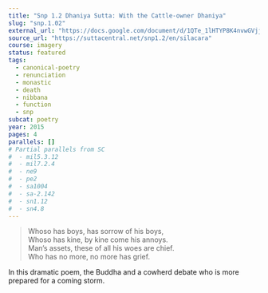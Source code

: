 ```yaml
---
title: "Snp 1.2 Dhaniya Sutta: With the Cattle-owner Dhaniya"
slug: "snp.1.02"
external_url: "https://docs.google.com/document/d/1QTe_1lHTYP8K4nvwGVjjTAAwRw4qpW5O5LARdvlO4u0/edit"
source_url: "https://suttacentral.net/snp1.2/en/silacara"
course: imagery
status: featured
tags:
  - canonical-poetry
  - renunciation
  - monastic
  - death
  - nibbana
  - function
  - snp
subcat: poetry
year: 2015
pages: 4
parallels: []
# Partial parallels from SC
#  - mil5.3.12
#  - mil7.2.4
#  - ne9
#  - pe2
#  - sa1004
#  - sa-2.142
#  - sn1.12
#  - sn4.8
---
```


> Whoso has boys, has sorrow of his boys,  
Whoso has kine, by kine come his annoys.  
Man’s assets, these of all his woes are chief.  
Who has no more, no more has grief.

In this dramatic poem, the Buddha and a cowherd debate who is more prepared for a coming storm.

